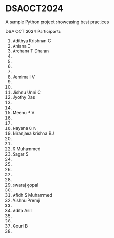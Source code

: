 # DSAOCT2024
A sample Python project showcasing best practices

DSA OCT 2024 Participants

1. Adithya Krishnan C
2. Anjana C
3. Archana T Dharan
4.
5.
6.
7.
8. Jemima I V
9.
8.
9. Jishnu Unni C
10. Jyothy Das
11.
12.
13. Meenu P V
14.
15.
16. Nayana C K
17. Niranjana krishna BJ
18.
19.
20. S Muhammed
21. Sagar S
20. 
21.
22.
23.
24.
25. swaraj gopal
26.
27. Afidh S Muhammed
26. Vishnu Premji
27.
28. Adita Anil
29.
28.
29. Gouri B
29.
